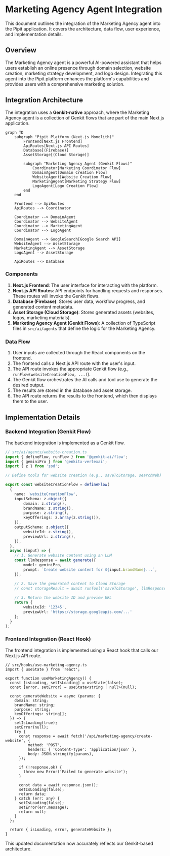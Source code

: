 # Marketing Agency Agent Integration

This document outlines the integration of the Marketing Agency agent into the Pipit application. It covers the architecture, data flow, user experience, and implementation details.

## Overview

The Marketing Agency agent is a powerful AI-powered assistant that helps users establish an online presence through domain selection, website creation, marketing strategy development, and logo design. Integrating this agent into the Pipit platform enhances the platform's capabilities and provides users with a comprehensive marketing solution.

## Integration Architecture

The integration uses a **Genkit-native** approach, where the Marketing Agency agent is a collection of Genkit flows that are part of the main Next.js application.

```mermaid
graph TD
    subgraph "Pipit Platform (Next.js Monolith)"
        Frontend[Next.js Frontend]
        ApiRoutes[Next.js API Routes]
        Database[(Firebase)]
        AssetStorage[(Cloud Storage)]
        
        subgraph "Marketing Agency Agent (Genkit Flows)"
            Coordinator[Marketing Coordinator Flow]
            DomainAgent[Domain Creation Flow]
            WebsiteAgent[Website Creation Flow]
            MarketingAgent[Marketing Strategy Flow]
            LogoAgent[Logo Creation Flow]
        end
    end
    
    Frontend --> ApiRoutes
    ApiRoutes --> Coordinator
    
    Coordinator --> DomainAgent
    Coordinator --> WebsiteAgent
    Coordinator --> MarketingAgent
    Coordinator --> LogoAgent
    
    DomainAgent --> GoogleSearch[Google Search API]
    WebsiteAgent --> AssetStorage
    MarketingAgent --> AssetStorage
    LogoAgent --> AssetStorage
    
    ApiRoutes --> Database
```

### Components

1.  **Next.js Frontend**: The user interface for interacting with the platform.
2.  **Next.js API Routes**: API endpoints for handling requests and responses. These routes will invoke the Genkit flows.
3.  **Database (Firebase)**: Stores user data, workflow progress, and generated content metadata.
4.  **Asset Storage (Cloud Storage)**: Stores generated assets (websites, logos, marketing materials).
5.  **Marketing Agency Agent (Genkit Flows)**: A collection of TypeScript files in `src/ai/agents` that define the logic for the Marketing Agency.

### Data Flow

1.  User inputs are collected through the React components on the frontend.
2.  The frontend calls a Next.js API route with the user's input.
3.  The API route invokes the appropriate Genkit flow (e.g., `runFlow(websiteCreationFlow, ...)`).
4.  The Genkit flow orchestrates the AI calls and tool use to generate the desired output.
5.  The results are stored in the database and asset storage.
6.  The API route returns the results to the frontend, which then displays them to the user.

## Implementation Details

### Backend Integration (Genkit Flow)

The backend integration is implemented as a Genkit flow.

```typescript
// src/ai/agents/website-creation.ts
import { defineFlow, runFlow } from '@genkit-ai/flow';
import { geminiPro } from 'genkitx-vertexai';
import { z } from 'zod';

// Define tools for website creation (e.g., saveToStorage, searchWeb)

export const websiteCreationFlow = defineFlow(
  {
    name: 'websiteCreationFlow',
    inputSchema: z.object({
        domain: z.string(),
        brandName: z.string(),
        purpose: z.string(),
        keyOfferings: z.array(z.string()),
    }),
    outputSchema: z.object({
        websiteId: z.string(),
        previewUrl: z.string(),
    }),
  },
  async (input) => {
    // 1. Generate website content using an LLM
    const llmResponse = await generate({
        model: geminiPro,
        prompt: `Create website content for ${input.brandName}...`,
    });

    // 2. Save the generated content to Cloud Storage
    // const storageResult = await runTool('saveToStorage', llmResponse.text());
    
    // 3. Return the website ID and preview URL
    return {
        websiteId: '12345',
        previewUrl: 'https://storage.googleapis.com/...'
    };
  }
);
```

### Frontend Integration (React Hook)

The frontend integration is implemented using a React hook that calls our Next.js API route.

```tsx
// src/hooks/use-marketing-agency.ts
import { useState } from 'react';

export function useMarketingAgency() {
  const [isLoading, setIsLoading] = useState(false);
  const [error, setError] = useState<string | null>(null);

  const generateWebsite = async (params: {
    domain: string;
    brandName: string;
    purpose: string;
    keyOfferings: string[];
  }) => {
    setIsLoading(true);
    setError(null);
    try {
      const response = await fetch('/api/marketing-agency/create-website', {
          method: 'POST',
          headers: { 'Content-Type': 'application/json' },
          body: JSON.stringify(params),
      });
      
      if (!response.ok) {
        throw new Error('Failed to generate website');
      }

      const data = await response.json();
      setIsLoading(false);
      return data;
    } catch (err: any) {
      setIsLoading(false);
      setError(err.message);
      return null;
    }
  };

  return { isLoading, error, generateWebsite };
}
```

This updated documentation now accurately reflects our Genkit-based architecture.
